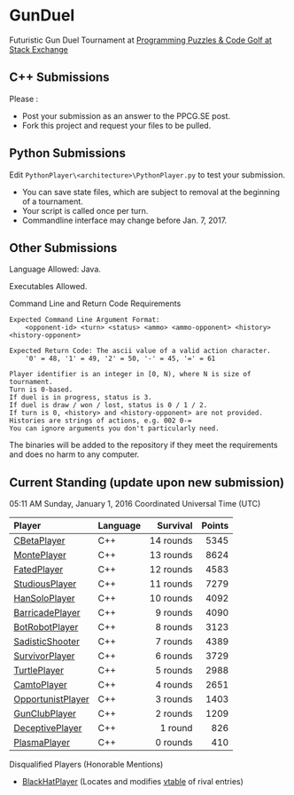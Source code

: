 # GunDuel

Futuristic Gun Duel Tournament at [Programming Puzzles & Code Golf at Stack Exchange][1]

## C++ Submissions

Please :

 - Post your submission as an answer to the PPCG.SE post.
 - Fork this project and request your files to be pulled.

## Python Submissions

Edit `PythonPlayer\<architecture>\PythonPlayer.py` to test your submission.

 - You can save state files, which are subject to removal at the beginning of a tournament.
 - Your script is called once per turn.
 - Commandline interface may change before Jan. 7, 2017.

## Other Submissions

Language Allowed: Java.

Executables Allowed.

Command Line and Return Code Requirements

    Expected Command Line Argument Format:
    	<opponent-id> <turn> <status> <ammo> <ammo-opponent> <history> <history-opponent>

    Expected Return Code: The ascii value of a valid action character.
    	'0' = 48, '1' = 49, '2' = 50, '-' = 45, '=' = 61
    
    Player identifier is an integer in [0, N), where N is size of tournament.
    Turn is 0-based.
    If duel is in progress, status is 3.
    If duel is draw / won / lost, status is 0 / 1 / 2.
    If turn is 0, <history> and <history-opponent> are not provided.
    Histories are strings of actions, e.g. 002 0-=
    You can ignore arguments you don't particularly need.

The binaries will be added to the repository if they meet the requirements and does no harm to any computer.

## Current Standing (update upon new submission)

05:11 AM Sunday, January 1, 2016 Coordinated Universal Time (UTC)

 | Player                                   | Language   | Survival  | Points |
 |:---------------------------------------- |:---------- | ---------:| ------:|
 | [CBetaPlayer][15]                        | C++        | 14 rounds |   5345 |
 | [MontePlayer][16]                        | C++        | 13 rounds |   8624 |
 | [FatedPlayer][14]                        | C++        | 12 rounds |   4583 |
 | [StudiousPlayer][12]                     | C++        | 11 rounds |   7279 |
 | [HanSoloPlayer][18]                      | C++        | 10 rounds |   4092 |
 | [BarricadePlayer][7]                     | C++        |  9 rounds |   4090 |
 | [BotRobotPlayer][8]                      | C++        |  8 rounds |   3123 |
 | [SadisticShooter][10]                    | C++        |  7 rounds |   4389 |
 | [SurvivorPlayer][13]                     | C++        |  6 rounds |   3729 |
 | [TurtlePlayer][6]                        | C++        |  5 rounds |   2988 |
 | [CamtoPlayer][17]                        | C++        |  4 rounds |   2651 |
 | [OpportunistPlayer][5]                   | C++        |  3 rounds |   1403 |
 | [GunClubPlayer][4]                       | C++        |  2 rounds |   1209 |
 | [DeceptivePlayer][11]                    | C++        |  1 round  |    826 |
 | [PlasmaPlayer][9]                        | C++        |  0 rounds |    410 |

Disqualified Players (Honorable Mentions)

 - [BlackHatPlayer][2] (Locates and modifies [vtable][3] of rival entries)

 [1]: http://codegolf.stackexchange.com/q/104896/11933
 [2]: http://codegolf.stackexchange.com/a/105061/11933
 [3]: https://en.wikipedia.org/wiki/Vtable
 [4]: http://codegolf.stackexchange.com/a/104899/11933
 [5]: http://codegolf.stackexchange.com/a/104902/11933
 [6]: http://codegolf.stackexchange.com/a/104905/11933
 [7]: http://codegolf.stackexchange.com/a/104909/11933
 [8]: http://codegolf.stackexchange.com/a/104910/11933
 [9]: http://codegolf.stackexchange.com/a/104933/11933
 [10]: http://codegolf.stackexchange.com/a/104947/11933
 [11]: http://codegolf.stackexchange.com/a/104972/11933
 [12]: http://codegolf.stackexchange.com/a/105066/11933
 [13]: http://codegolf.stackexchange.com/a/105084/11933
 [14]: http://codegolf.stackexchange.com/a/105131/11933
 [15]: http://codegolf.stackexchange.com/a/105154/11933
 [16]: http://codegolf.stackexchange.com/a/105175/11933
 [17]: http://codegolf.stackexchange.com/a/105224/11933
 [18]: http://codegolf.stackexchange.com/a/105263/11933
